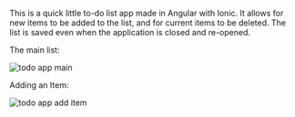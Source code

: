 This is a quick little to-do list app made in Angular with Ionic. It allows for new items to be added to the list, and for current items to be deleted. The list is saved even when the application is closed and re-opened.

The main list:

![todo app main](https://user-images.githubusercontent.com/20347864/40568956-0047ad38-604c-11e8-9240-8d22cdfaf518.png)

Adding an Item:

![todo app add item](https://user-images.githubusercontent.com/20347864/40568961-057f0e40-604c-11e8-8cb5-879d89baa9ac.png)
